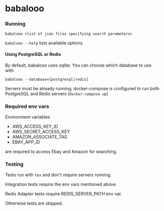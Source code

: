 # babalooo
### Running
`babalooo <list of json files specifying search parameters>`

`babalooo --help` lists available options.

#### Using PostgreSQL or Redis
By default, babalooo uses sqlite. You can choose which database to use with

`babalooo --database=[postgresql|redis]`

Servers must be already running; docker-compose is configured to run both PostgreSQL and Redis servers (`docker-compose up`)
### Required env vars
Environment variables
- AWS\_ACCESS\_KEY\_ID
- AWS\_SECRET\_ACCESS\_KEY
- AMAZON\_ASSOCIATE\_TAG
- EBAY\_APP\_ID

are required to access Ebay and Amazon for searching.
### Testing
Tests run with `tox` and don't require servers running.

Integration tests require the env vars mentioned above.

Redis Adapter tests require REDIS\_SERVER\_PATH env var.

Otherwise tests are skipped.
